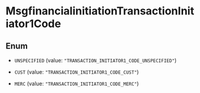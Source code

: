 

# MsgfinancialinitiationTransactionInitiator1Code

## Enum


* `UNSPECIFIED` (value: `"TRANSACTION_INITIATOR1_CODE_UNSPECIFIED"`)

* `CUST` (value: `"TRANSACTION_INITIATOR1_CODE_CUST"`)

* `MERC` (value: `"TRANSACTION_INITIATOR1_CODE_MERC"`)



